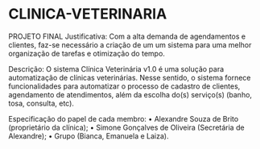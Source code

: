 # CLINICA-VETERINARIA
PROJETO FINAL
Justificativa: Com a alta demanda de agendamentos e clientes, faz-se necessário a criação de um um sistema para uma melhor organização de tarefas e otimização do tempo.

Descrição: O sistema Clínica Veterinária v1.0 é uma solução para automatização de clínicas veterinárias. Nesse sentido, o sistema fornece funcionalidades para automatizar o processo de cadastro de clientes, agendamento de atendimentos, além da escolha do(s) serviço(s) (banho, tosa, consulta, etc).

Especificação do papel de cada membro: • Alexandre Souza de Brito (proprietário da clínica); • Simone Gonçalves de Oliveira (Secretária de Alexandre); • Grupo (Bianca, Emanuela e Laiza).
